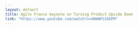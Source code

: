 ```yaml
---
layout: default
title: Agile France keynote on Turning Product Upside Down
link: "https://www.youtube.com/watch?v=UN4WFS1G6FM"
---
```


